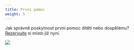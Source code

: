 ```yaml
---
title: První pomoc
weight: 5
---
```

Jak správně poskytnout první pomoc dítěti nebo dospělému?\
[Rezervujte](https://vigvam.webooker.eu/Actions) si místo již nyní.



![](/images/uploads/prvni_pomoc-2-.jpg)